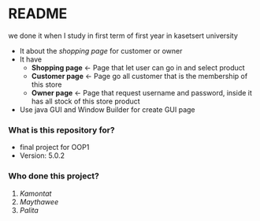 # README #

we done it when I study in first term of first year in kasetsert university
- It about the *shopping page* for customer or owner
- It have 
  - **Shopping page** <- Page that let user can go in and select product
  - **Customer page** <- Page go all customer that is the membership of this store
  - **Owner page**    <- Page that request username and password, inside it has all stock of this store product
- Use java GUI and Window Builder for create GUI page

### What is this repository for? ###

* final project for OOP1
* Version: 5.0.2

### Who done this project? ###

1. *Kamontat*
2. *Maythawee*
3. *Palita*
